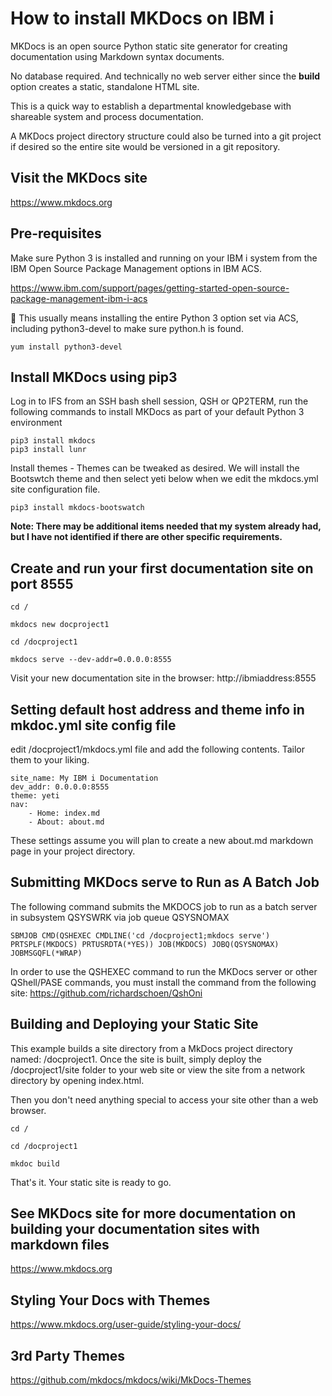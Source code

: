 # How to install MKDocs on IBM i 
MKDocs is an open source Python static site generator for creating documentation using Markdown syntax documents. 

No database required. And technically no web server either since the **build** option creates a static, standalone HTML site.

This is a quick way to establish a departmental knowledgebase with shareable system and process documentation. 

A MKDocs project directory structure could also be turned into a git project if desired so the entire site would be versioned in a git repository.

## Visit the MKDocs site
https://www.mkdocs.org

## Pre-requisites

Make sure Python 3 is installed and running on your IBM i system from the IBM Open Source Package Management options in IBM ACS. 

https://www.ibm.com/support/pages/getting-started-open-source-package-management-ibm-i-acs

:pushpin: This usually means installing the entire Python 3 option set via ACS, including python3-devel to make sure python.h is found.
```
yum install python3-devel
```

## Install MKDocs using pip3

Log in to IFS from an SSH bash shell session, QSH or QP2TERM, run the following commands to install MKDocs as part of your default Python 3 environment
```
pip3 install mkdocs
pip3 install lunr
```
Install themes - Themes can be tweaked as desired. We will install the Bootswtch theme and then select yeti below when we edit the mkdocs.yml site configuration file.
```
pip3 install mkdocs-bootswatch
```
**Note: There may be additional items needed that my system already had, but I have not identified if there are other specific requirements.**

## Create and run your first documentation site on port 8555
```
cd /

mkdocs new docproject1

cd /docproject1

mkdocs serve --dev-addr=0.0.0.0:8555
```
Visit your new documentation site in the browser: http://ibmiaddress:8555

## Setting default host address and theme info in mkdoc.yml site config file

edit /docproject1/mkdocs.yml file and add the following contents. Tailor them to your liking.

```
site_name: My IBM i Documentation
dev_addr: 0.0.0.0:8555
theme: yeti
nav:
    - Home: index.md
    - About: about.md
```
These settings assume you will plan to create a new about.md markdown page in your project directory.

## Submitting MKDocs serve to Run as A Batch Job

The following command submits the MKDOCS job to run as a batch server in subsystem QSYSWRK via job queue QSYSNOMAX 
```
SBMJOB CMD(QSHEXEC CMDLINE('cd /docproject1;mkdocs serve') PRTSPLF(MKDOCS) PRTUSRDTA(*YES)) JOB(MKDOCS) JOBQ(QSYSNOMAX) JOBMSGQFL(*WRAP)                                       
```  
In order to use the QSHEXEC command to run the MKDocs server or other QShell/PASE commands, you must install the command from the following site: https://github.com/richardschoen/QshOni

## Building and Deploying your Static Site

This example builds a site directory from a MkDocs project directory named: /docproject1. Once the site is built, simply deploy the /docproject1/site folder to your web site or view the site from a network directory by opening index.html. 

Then you don't need anything special to access your site other than a web browser. 

```
cd /

cd /docproject1

mkdoc build
```

That's it. Your static site is ready to go.

## See MKDocs site for more documentation on building your documentation sites with markdown files
https://www.mkdocs.org

## Styling Your Docs with Themes
https://www.mkdocs.org/user-guide/styling-your-docs/

## 3rd Party Themes
https://github.com/mkdocs/mkdocs/wiki/MkDocs-Themes
